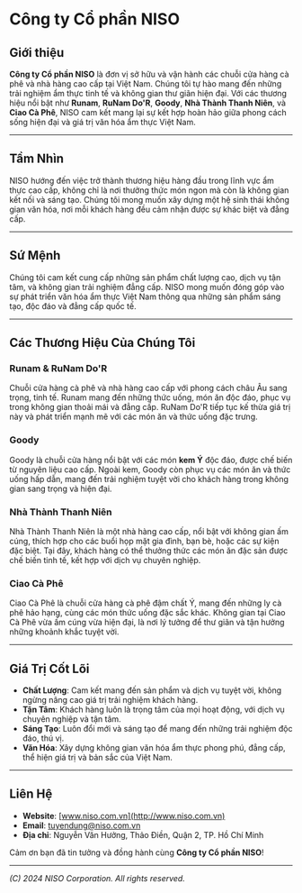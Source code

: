 # Công ty Cổ phần NISO

## Giới thiệu

**Công ty Cổ phần NISO** là đơn vị sở hữu và vận hành các chuỗi cửa hàng cà phê và nhà hàng cao cấp tại Việt Nam. Chúng tôi tự hào mang đến những trải nghiệm ẩm thực tinh tế và không gian thư giãn hiện đại. Với các thương hiệu nổi bật như **Runam**, **RuNam Do'R**, **Goody**, **Nhà Thành Thanh Niên**, và **Ciao Cà Phê**, NISO cam kết mang lại sự kết hợp hoàn hảo giữa phong cách sống hiện đại và giá trị văn hóa ẩm thực Việt Nam.

---

## Tầm Nhìn

NISO hướng đến việc trở thành thương hiệu hàng đầu trong lĩnh vực ẩm thực cao cấp, không chỉ là nơi thưởng thức món ngon mà còn là không gian kết nối và sáng tạo. Chúng tôi mong muốn xây dựng một hệ sinh thái không gian văn hóa, nơi mỗi khách hàng đều cảm nhận được sự khác biệt và đẳng cấp.

---

## Sứ Mệnh

Chúng tôi cam kết cung cấp những sản phẩm chất lượng cao, dịch vụ tận tâm, và không gian trải nghiệm đẳng cấp. NISO mong muốn đóng góp vào sự phát triển văn hóa ẩm thực Việt Nam thông qua những sản phẩm sáng tạo, độc đáo và đẳng cấp quốc tế.

---

## Các Thương Hiệu Của Chúng Tôi

### **Runam & RuNam Do'R**
Chuỗi cửa hàng cà phê và nhà hàng cao cấp với phong cách châu Âu sang trọng, tinh tế. Runam mang đến những thức uống, món ăn độc đáo, phục vụ trong không gian thoải mái và đẳng cấp. RuNam Do'R tiếp tục kế thừa giá trị này và phát triển mạnh mẽ với các món ăn và thức uống đặc trưng.

### **Goody**
Goody là chuỗi cửa hàng nổi bật với các món **kem Ý** độc đáo, được chế biến từ nguyên liệu cao cấp. Ngoài kem, Goody còn phục vụ các món ăn và thức uống hấp dẫn, mang đến trải nghiệm tuyệt vời cho khách hàng trong không gian sang trọng và hiện đại.

### **Nhà Thành Thanh Niên**
Nhà Thành Thanh Niên là một nhà hàng cao cấp, nổi bật với không gian ấm cúng, thích hợp cho các buổi họp mặt gia đình, bạn bè, hoặc các sự kiện đặc biệt. Tại đây, khách hàng có thể thưởng thức các món ăn đặc sản được chế biến tinh tế, kết hợp với dịch vụ chuyên nghiệp.

### **Ciao Cà Phê**
Ciao Cà Phê là chuỗi cửa hàng cà phê đậm chất Ý, mang đến những ly cà phê hảo hạng, cùng các món thức uống đặc sắc khác. Không gian tại Ciao Cà Phê vừa ấm cúng vừa hiện đại, là nơi lý tưởng để thư giãn và tận hưởng những khoảnh khắc tuyệt vời.

---

## Giá Trị Cốt Lõi

- **Chất Lượng**: Cam kết mang đến sản phẩm và dịch vụ tuyệt vời, không ngừng nâng cao giá trị trải nghiệm khách hàng.
- **Tận Tâm**: Khách hàng luôn là trọng tâm của mọi hoạt động, với dịch vụ chuyên nghiệp và tận tâm.
- **Sáng Tạo**: Luôn đổi mới và sáng tạo để mang đến những trải nghiệm độc đáo, thú vị.
- **Văn Hóa**: Xây dựng không gian văn hóa ẩm thực phong phú, đẳng cấp, thể hiện giá trị và bản sắc của Việt Nam.

---

## Liên Hệ

- **Website**: [www.niso.com.vn](http://www.niso.com.vn)
- **Email**: tuyendung@niso.com.vn
- **Địa chỉ**: Nguyễn Văn Hưởng, Thảo Điền, Quận 2, TP. Hồ Chí Minh

Cảm ơn bạn đã tin tưởng và đồng hành cùng **Công ty Cổ phần NISO**!

---

*(C) 2024 NISO Corporation. All rights reserved.*
